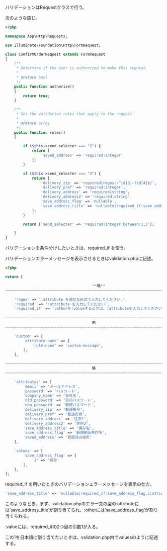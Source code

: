 バリデーションはRequestクラスで行う。

次のような感じ。

```php
<?php

namespace App\Http\Requests;

use Illuminate\Foundation\Http\FormRequest;

class ConfirmOrderRequest extends FormRequest
{
    /**
     * Determine if the user is authorized to make this request.
     *
     * @return bool
     */
    public function authorize()
    {
        return true;
    }

    /**
     * Get the validation rules that apply to the request.
     *
     * @return array
     */
    public function rules()
    {

        if ($this->send_selecter === "2") {
            return [
                'saved_address' => 'required|integer'
            ];
        }

        if ($this->send_selecter === "3") {
            return [
                'delivery_zip' => 'required|regex:/^\d{3}-?\d{4}$/',
                'delivery_pref' => 'required|integer',
                'delivery_address' => 'required|string',
                'delivery_address2' => 'required|string',
                'save_address_flag' => 'nullable',
                'save_address_title' => 'nullable|required_if:save_address_flag,1|string'
            ];
        }

        return ['send_selecter' => 'required|integer|between:1,3'];

    }
}
```

バリデーションを条件分けしたいときは、required_if を使う。

バリデーションエラーメッセージを表示させるときはvalidation.phpに記述。

```php
<?php

return [

                         　　　　　　　　 **略**
~~~~~~~~~~~~~~~~~~~~~~~~~~~~~~~~~~~~~~~~~~~~~~~~~~~~~~~~~~~~~~~~~~~~~~~~~~~~~~~~

    'regex' => ':attribute を適切な形式で入力してください.',
    'required' => ':attribute を入力してください',
    'required_if' => ':otherを:valueするときは、:attributeを入力してください',
   
~~~~~~~~~~~~~~~~~~~~~~~~~~~~~~~~~~~~~~~~~~~~~~~~~~~~~~~~~~~~~~~~~~~~~~~~~~~~~~~~
                                       略
~~~~~~~~~~~~~~~~~~~~~~~~~~~~~~~~~~~~~~~~~~~~~~~~~~~~~~~~~~~~~~~~~~~~~~~~~~~~~~~~

    'custom' => [
        'attribute-name' => [
            'rule-name' => 'custom-message',
        ],
    ],

~~~~~~~~~~~~~~~~~~~~~~~~~~~~~~~~~~~~~~~~~~~~~~~~~~~~~~~~~~~~~~~~~~~~~~~~~~~~~~~~
                                       略
~~~~~~~~~~~~~~~~~~~~~~~~~~~~~~~~~~~~~~~~~~~~~~~~~~~~~~~~~~~~~~~~~~~~~~~~~~~~~~~~

    'attributes' => [
		'email' => 'メールアドレス',
		'password' => 'パスワード',
        'company_name' => '会社名',
        'old_password' => '元のパスワード',
        'new_password' => '新規パスワード',
        'delivery_zip' => '郵便番号',
        'delivery_pref' => '都道府県',
        'delivery_address' => '住所1',
        'delivery_address2' => '住所2',
        'save_address_title' => '保存名',
        'save_address_flag' => '新規納品先住所',
        'saved_address' => '登録済み住所'
    ],

    'values' => [
        'save_address_flag' => [
            '1' => '保存'
        ],
    ],
];
```

required_if を用いたときのバリデーションエラーメッセージを表示の仕方。

```php
'save_address_title' => 'nullable|required_if:save_address_flag,1|string'
```

このようなとき、まず、validation.phpのエラー文の型の:attributeには’save_address_title’が割り当てられ、:otherには’save_address_flag’が割り当てられる。

:valueには、required_ifの2つ目の引数1が入る。

この1を日本語に割り当てたいときは、validation.php内でvaluesのように記述する。
